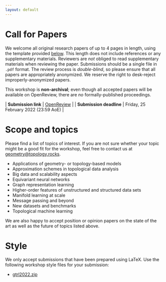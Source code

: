```yaml
---
layout: default
---
```


# Call for Papers

We welcome all original research papers of up to 4 pages in length,
using the template provided [below](#style). This length does not include
references or any supplementary materials. Reviewers are *not* obliged
to read supplementary materials when reviewing the paper.  Submissions
should be a single file in `.pdf` format. The review process is
*double-blind*, so please ensure that all papers are appropriately
anonymized. We reserve the right to desk-reject improperly-anonymized
papers.

This workshop is **non-archival**; even though all accepted papers will be
available on OpenReview, there are *no* formally-published proceedings.

| **Submission link** | [OpenReview](https://openreview.net/group?id=ICLR.cc/2022/Workshop/GTRL) |
| **Submission deadline** | Friday, 25 February 2022 (23:59 AoE) |

# Scope and topics

Please find a list of topics of interest. If
you are not sure whether your topic might be a good fit for the
workshop, feel free to contact us at [geometry@topology.rocks](mailto:geometry@topology.rocks).

- Applications of geometry- or topology-based models
- Approximation schemes in topological data analysis
- Big data and scalability aspects
- Equivariant neural networks
- Graph representation learning
- Higher-order features of unstructured and structured data sets
- Manifold learning at scale
- Message passing and beyond
- New datasets and benchmarks 
- Topological machine learning

We are also happy to accept position or opinion papers on the state of
the art as well as the future of topics listed above.

# Style

We only accept submissions that have been prepared using LaTeX. Use the
following workshop style files for your submission:

- [gtrl2022.zip](/assets/gtrl2022.zip)
